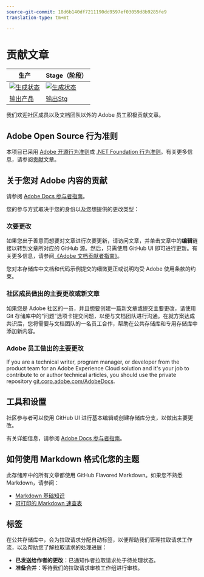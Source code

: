 ```yaml
---
source-git-commit: 18d6b140df7211190dd9597ef03059d8b9285fe9
translation-type: tm+mt

---
```

# 贡献文章

| 生产 | Stage（阶段） |
|---|---|
| [![生成状态](https://docs.ci.corp.adobe.com/job/media-analytics.en_production/badge/icon)](https://docs.ci.corp.adobe.com/job/media-analytics.en_production/lastBuild) | [![生成状态](https://docs.ci.corp.adobe.com/job/media-analytics.en_stage/badge/icon)](https://docs.ci.corp.adobe.com/job/media-analytics.en_stage/lastBuild) |
| [输出产品](https://docs.adobe.com/content/help/zh-Hans/media-analytics/using/media-overview.html) | [输出Stg](https://docs-stg.corp.adobe.com/content/help/en/media-analytics/using/media-overview.html) |

我们欢迎社区成员以及文档团队以外的 Adobe 员工积极贡献文章。

## Adobe Open Source 行为准则

本项目已采用 [Adobe 开源行为准则](code-of-conduct.md)或 [.NET Foundation 行为准则](https://dotnetfoundation.org/code-of-conduct)。有关更多信息，请参阅[贡献](contributing.md)文章。

## 关于您对 Adobe 内容的贡献

请参阅 [Adobe Docs 参与者指南](https://docs.adobe.com/content/help/en/contributor/contributor-guide/introduction.html)。

您的参与方式取决于您的身份以及您想提供的更改类型：

### 次要更改

如果您出于善意而想要对文章进行次要更新，请访问文章，并单击文章中的&#x200B;**编辑**&#x200B;链接以转到文章所对应的 GitHub 源。然后，只需使用 GitHub UI 即可进行更新。有关更多信息，请参阅[《Adobe 文档贡献者指南》](https://docs.adobe.com/content/help/en/contributor/contributor-guide/introduction.html)。

您对本存储库中文档和代码示例提交的细微更正或说明均受 Adobe 使用条款的约束。

### 社区成员做出的主要更改或新文章

如果您是 Adobe 社区的一员，并且想要创建一篇新文章或提交主要更改，请使用 Git 存储库中的“问题”选项卡提交问题，以便与文档团队进行沟通。在就方案达成共识后，您将需要与文档团队的一名员工合作，帮助在公共存储库和专用存储库中添加新内容。

<!--
If you submit a pull request with significant changes to documentation and code examples, you'll see a message in the pull request asking you to submit an online contribution license agreement (CLA). We need you to complete the online form before we can review your pull request.
-->

### Adobe 员工做出的主要更改

If you are a technical writer, program manager, or developer from the product team for an Adobe Experience Cloud solution and it&#39;s your job to contribute to or author technical articles, you should use the private repository [git.corp.adobe.com/AdobeDocs](https://git.corp.adobe.com/AdobeDocs). <!--Employees from other parts of the Adobe world should use the public repo for minor updates.-->

## 工具和设置

社区参与者可以使用 GitHub UI 进行基本编辑或创建存储库分支，以做出主要更改。

有关详细信息，请参阅 [Adobe Docs 参与者指南](https://docs.adobe.com/content/help/en/contributor/contributor-guide/introduction.html)。

## 如何使用 Markdown 格式化您的主题

此存储库中的所有文章都使用 GitHub Flavored Markdown。如果您不熟悉 Markdown，请参阅：

* [Markdown 基础知识](https://help.github.com/articles/markdown-basics/)
* [可打印的 Markdown 速查表](https://guides.github.com/pdfs/markdown-cheatsheet-online.pdf)

## 标签

在公共存储库中，会为拉取请求分配自动标签，以便帮助我们管理拉取请求工作流，以及帮助您了解拉取请求的处理进展：

* **已发送给作者的更改**：已通知作者拉取请求处于待处理状态。
* **准备合并**：等待我们的拉取请求审核工作组进行审核。


